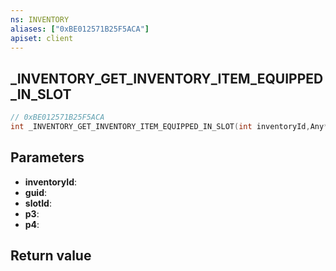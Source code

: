 ```yaml
---
ns: INVENTORY
aliases: ["0xBE012571B25F5ACA"]
apiset: client
---
```

## _INVENTORY_GET_INVENTORY_ITEM_EQUIPPED_IN_SLOT

```c
// 0xBE012571B25F5ACA
int _INVENTORY_GET_INVENTORY_ITEM_EQUIPPED_IN_SLOT(int inventoryId,Any* guid,Hash slotId,int p3,Any* p4);
```


## Parameters
* **inventoryId**:
* **guid**:
* **slotId**:
* **p3**:
* **p4**:

## Return value

